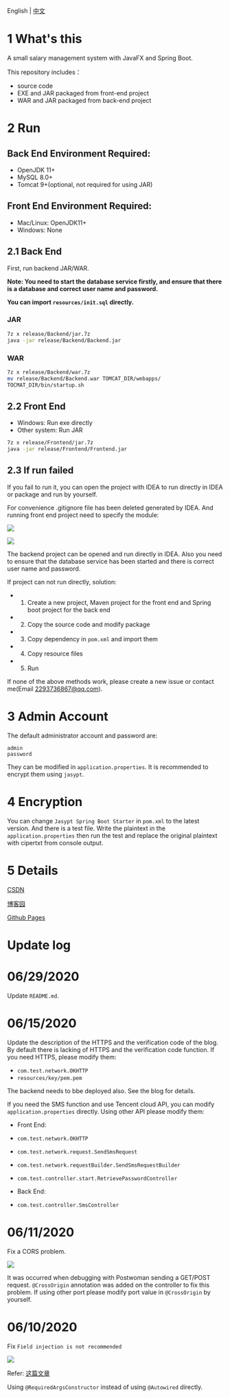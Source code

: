 English | [中文]()

# 1 What's this

A small salary management system with JavaFX and Spring Boot.

This repository includes：
- source code
- EXE and JAR packaged from front-end project 
- WAR and JAR packaged from back-end project

# 2 Run

## Back End Environment Required:
- OpenJDK 11+
- MySQL 8.0+
- Tomcat 9+(optional, not required for using JAR)

## Front End Environment Required:
- Mac/Linux: OpenJDK11+
- Windows: None

## 2.1 Back End
First, run backend JAR/WAR.

**Note: You need to start the database service firstly, and ensure that there is a database and correct user name and password.**

**You can import `resources/init.sql` directly.**
### JAR

```bash
7z x release/Backend/jar.7z
java -jar release/Backend/Backend.jar
```

### WAR

```bash
7z x release/Backend/war.7z
mv release/Backend/Backend.war TOMCAT_DIR/webapps/
TOCMAT_DIR/bin/startup.sh
```

## 2.2 Front End 

- Windows: Run exe directly
- Other system: Run JAR

```bash
7z x release/Frontend/jar.7z
java -jar release/Frontend/Frontend.jar
```

## 2.3 If run failed

If you fail to run it, you can open the project with IDEA to run directly in IDEA or package and run by yourself.

For convenience .gitignore file has been deleted generated by IDEA. And running front end project need to specify the module:

![](https://img-blog.csdnimg.cn/20200606171719997.png)

![](https://img-blog.csdnimg.cn/20200606171810118.png)

The backend project can be opened and run directly in IDEA. Also you need to ensure that the database service has been started and there is correct user name and password.

If project can not run directly, solution:

- 1. Create a new project, Maven project for the front end and Spring boot project for the back end
- 2. Copy the source code and modify package
- 3. Copy dependency in `pom.xml` and import them
- 4. Copy resource files
- 5. Run

If none of the above methods work, please create a new issue or contact me(Email 2293736867@qq.com).

# 3 Admin Account

The default administrator account and password are:

```
admin
password
```

They can be modified in `application.properties`. It is recommended to encrypt them using `jasypt`.

# 4 Encryption

You can change `Jasypt Spring Boot Starter` in `pom.xml` to the latest version. And there is a test file. Write the plaintext in the `application.properties` then run the test and replace the original plaintext with cipertxt from console output.

# 5 Details 

[CSDN](https://blog.csdn.net/qq_27525611/article/details/105083135)

[博客园](https://www.cnblogs.com/6b7b5fc3/p/13054733.html)

[Github Pages](https://www.bingling.site/post/javafxspringbootyan-zheng-ma-gong-neng-de-xiao-xing-xin-chou-guan-li-xi-tong/)


# Update log
# 06/29/2020
Update `README.md`.

# 06/15/2020

Update the description of the HTTPS and the verification code of the blog. By default there is lacking of HTTPS and the verification code function. If you need HTTPS, please modify them:

- `com.test.network.OKHTTP`
- `resources/key/pem.pem`

The backend needs to bbe deployed also. See the blog for details.

If you need the SMS function and use Tencent cloud API, you can modify `application.properties` directly. Using other API please modify them:

- Front End:

- `com.test.network.OKHTTP`
- `com.test.network.request.SendSmsRequest`
- `com.test.network.requestBuilder.SendSmsRequestBuilder`
- `com.test.controller.start.RetrievePasswordController`

- Back End:
- `com.test.controller.SmsController`

# 06/11/2020
Fix a CORS problem.

![](https://s1.ax1x.com/2020/06/11/tqZ6JO.png)

It was occurred when debugging with Postwoman sending a GET/POST request. `@CrossOrigin` annotation was added on the controller to fix this problem. If using other port please modify port value in `@CrossOrigin` by yourself.

# 06/10/2020

Fix `Field injection is not recommended`

![](https://img-blog.csdnimg.cn/20200610210255455.png)

Refer: [这篇文章](https://blog.csdn.net/jianzhang11/article/details/105283642)

Using `@RequiredArgsConstructor` instead of using `@Autowired` directly.




